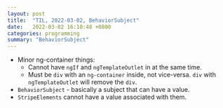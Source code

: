 ```yaml
---
layout: post
title:  "TIL, 2022-03-02, BehaviorSubject"
date:   2022-03-02 16:10:48 +0800
categories: programming
summary: "BehaviorSubject"
---
```


- Minor ng-container things:
  - Cannot have `ngIf` and `ngTemplateOutlet` in at the same time.
  - Must be `div` with an `ng-container` inside, not vice-versa. `div` with `ngTemplateOutlet` will remove the `div`.
- `BehaviorSubject` - basically a subject that can have a value.
- `StripeElements` cannot have a value associated with them.
